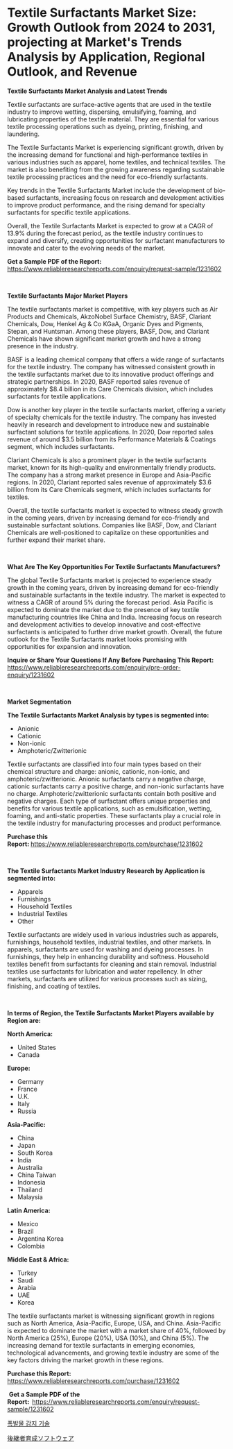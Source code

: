 <p><h1>Textile Surfactants Market Size: Growth Outlook from 2024 to 2031, projecting at Market's Trends Analysis by Application, Regional Outlook, and Revenue</h1></p><p><strong>Textile Surfactants Market Analysis and Latest Trends</strong></p>
<p><p>Textile surfactants are surface-active agents that are used in the textile industry to improve wetting, dispersing, emulsifying, foaming, and lubricating properties of the textile material. They are essential for various textile processing operations such as dyeing, printing, finishing, and laundering.</p><p>The Textile Surfactants Market is experiencing significant growth, driven by the increasing demand for functional and high-performance textiles in various industries such as apparel, home textiles, and technical textiles. The market is also benefiting from the growing awareness regarding sustainable textile processing practices and the need for eco-friendly surfactants.</p><p>Key trends in the Textile Surfactants Market include the development of bio-based surfactants, increasing focus on research and development activities to improve product performance, and the rising demand for specialty surfactants for specific textile applications.</p><p>Overall, the Textile Surfactants Market is expected to grow at a CAGR of 13.9% during the forecast period, as the textile industry continues to expand and diversify, creating opportunities for surfactant manufacturers to innovate and cater to the evolving needs of the market.</p></p>
<p><strong>Get a Sample PDF of the Report:&nbsp;</strong> <a href="https://www.reliableresearchreports.com/enquiry/request-sample/1231602">https://www.reliableresearchreports.com/enquiry/request-sample/1231602</a></p>
<p>&nbsp;</p>
<p><strong>Textile Surfactants Major Market Players</strong></p>
<p><p>The textile surfactants market is competitive, with key players such as Air Products and Chemicals, AkzoNobel Surface Chemistry, BASF, Clariant Chemicals, Dow, Henkel Ag & Co KGaA, Organic Dyes and Pigments, Stepan, and Huntsman. Among these players, BASF, Dow, and Clariant Chemicals have shown significant market growth and have a strong presence in the industry.</p><p>BASF is a leading chemical company that offers a wide range of surfactants for the textile industry. The company has witnessed consistent growth in the textile surfactants market due to its innovative product offerings and strategic partnerships. In 2020, BASF reported sales revenue of approximately $8.4 billion in its Care Chemicals division, which includes surfactants for textile applications.</p><p>Dow is another key player in the textile surfactants market, offering a variety of specialty chemicals for the textile industry. The company has invested heavily in research and development to introduce new and sustainable surfactant solutions for textile applications. In 2020, Dow reported sales revenue of around $3.5 billion from its Performance Materials & Coatings segment, which includes surfactants.</p><p>Clariant Chemicals is also a prominent player in the textile surfactants market, known for its high-quality and environmentally friendly products. The company has a strong market presence in Europe and Asia-Pacific regions. In 2020, Clariant reported sales revenue of approximately $3.6 billion from its Care Chemicals segment, which includes surfactants for textiles.</p><p>Overall, the textile surfactants market is expected to witness steady growth in the coming years, driven by increasing demand for eco-friendly and sustainable surfactant solutions. Companies like BASF, Dow, and Clariant Chemicals are well-positioned to capitalize on these opportunities and further expand their market share.</p></p>
<p>&nbsp;</p>
<p><strong>What Are The Key Opportunities For Textile Surfactants Manufacturers?</strong></p>
<p><p>The global Textile Surfactants market is projected to experience steady growth in the coming years, driven by increasing demand for eco-friendly and sustainable surfactants in the textile industry. The market is expected to witness a CAGR of around 5% during the forecast period. Asia Pacific is expected to dominate the market due to the presence of key textile manufacturing countries like China and India. Increasing focus on research and development activities to develop innovative and cost-effective surfactants is anticipated to further drive market growth. Overall, the future outlook for the Textile Surfactants market looks promising with opportunities for expansion and innovation.</p></p>
<p><strong>Inquire or Share Your Questions If Any Before Purchasing This Report:</strong> <a href="https://www.reliableresearchreports.com/enquiry/pre-order-enquiry/1231602">https://www.reliableresearchreports.com/enquiry/pre-order-enquiry/1231602</a></p>
<p>&nbsp;</p>
<p><strong>Market Segmentation</strong></p>
<p><strong>The Textile Surfactants Market Analysis by types is segmented into:</strong></p>
<p><ul><li>Anionic</li><li>Cationic</li><li>Non-ionic</li><li>Amphoteric/Zwitterionic</li></ul></p>
<p><p>Textile surfactants are classified into four main types based on their chemical structure and charge: anionic, cationic, non-ionic, and amphoteric/zwitterionic. Anionic surfactants carry a negative charge, cationic surfactants carry a positive charge, and non-ionic surfactants have no charge. Amphoteric/zwitterionic surfactants contain both positive and negative charges. Each type of surfactant offers unique properties and benefits for various textile applications, such as emulsification, wetting, foaming, and anti-static properties. These surfactants play a crucial role in the textile industry for manufacturing processes and product performance.</p></p>
<p><strong>Purchase this Report:&nbsp;</strong><a href="https://www.reliableresearchreports.com/purchase/1231602">https://www.reliableresearchreports.com/purchase/1231602</a></p>
<p>&nbsp;</p>
<p><strong>The Textile Surfactants Market Industry Research by Application is segmented into:</strong></p>
<p><ul><li>Apparels</li><li>Furnishings</li><li>Household Textiles</li><li>Industrial Textiles</li><li>Other</li></ul></p>
<p><p>Textile surfactants are widely used in various industries such as apparels, furnishings, household textiles, industrial textiles, and other markets. In apparels, surfactants are used for washing and dyeing processes. In furnishings, they help in enhancing durability and softness. Household textiles benefit from surfactants for cleaning and stain removal. Industrial textiles use surfactants for lubrication and water repellency. In other markets, surfactants are utilized for various processes such as sizing, finishing, and coating of textiles.</p></p>
<p>&nbsp;</p>
<p><strong>In terms of Region, the Textile Surfactants Market Players available by Region are:</strong></p>
<p>
    <p> <strong> North America: </strong>
        <ul>
            <li>United States</li>
            <li>Canada</li>
        </ul>
        </p> 
    <p> <strong> Europe: </strong>
        <ul>
            <li>Germany</li>
            <li>France</li>
            <li>U.K.</li>
            <li>Italy</li>
            <li>Russia</li>
        </ul>
        </p> 
    <p> <strong> Asia-Pacific: </strong>
        <ul>
            <li>China</li>
            <li>Japan</li>
            <li>South Korea</li>
            <li>India</li>
            <li>Australia</li>
            <li>China Taiwan</li>
            <li>Indonesia</li>
            <li>Thailand</li>
            <li>Malaysia</li>
        </ul>
        </p> 
    <p> <strong> Latin America: </strong>
        <ul>
            <li>Mexico</li>
            <li>Brazil</li>
            <li>Argentina Korea</li>
            <li>Colombia</li>
        </ul>
        </p> 
    <p> <strong> Middle East & Africa: </strong>
        <ul>
            <li>Turkey</li>
            <li>Saudi</li>
            <li>Arabia</li>
            <li>UAE</li>
            <li>Korea</li>
        </ul>
    </p>
    </p>
<p><p>The textile surfactants market is witnessing significant growth in regions such as North America, Asia-Pacific, Europe, USA, and China. Asia-Pacific is expected to dominate the market with a market share of 40%, followed by North America (25%), Europe (20%), USA (10%), and China (5%). The increasing demand for textile surfactants in emerging economies, technological advancements, and growing textile industry are some of the key factors driving the market growth in these regions.</p></p>
<p><strong>Purchase this Report: </strong><a href="https://www.reliableresearchreports.com/purchase/1231602">https://www.reliableresearchreports.com/purchase/1231602</a></p>
<p>&nbsp;<strong>Get a Sample PDF of the Report:&nbsp;&nbsp;</strong><a href="https://www.reliableresearchreports.com/enquiry/request-sample/1231602">https://www.reliableresearchreports.com/enquiry/request-sample/1231602</a></p>
<p><strong></strong></p>
<p><p><a href="https://github.com/crfsywufhm81415/Market-Research-Report-List-1/blob/main/4655681194056.md">폭발물 감지 기술</a></p><p><a href="https://github.com/zekaoe592392/Market-Research-Report-List-1/blob/main/4339073194332.md">後継者育成ソフトウェア</a></p></p>